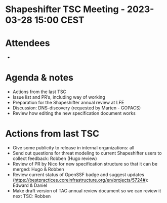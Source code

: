 # Shapeshifter TSC Meeting - 2023-03-28 15:00 CEST

# Attendees
- 

# Agenda & notes
- Actions from the last TSC
- Issue list and PR’s, including way of working
- Preparation for the Shapeshifter annual review at LFE
- Discussion: DNS-discovery (requested by Marten - GOPACS)
- Review how editing the new specification document works

# Actions from last TSC
-  Give some publicity to release in internal organizations: all
-  Send out questions for threat modeling to current Shapeshifter users to collect feedback: Robben (Hugo review)
-  Review of PR by Nico for new specification structure so that it can be merged: Hugo & Robben
-  Review current status of OpenSSF badge and suggest updates (https://bestpractices.coreinfrastructure.org/en/projects/5724#): Edward & Daniel
-  Make draft version of TAC annual review document so we can review it next TSC: Robben
